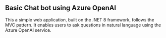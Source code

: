 ## Basic Chat bot using Azure OpenAI
This a simple web application, built on the .NET 8 framework, follows the MVC pattern. It enables users to ask questions in natural language using the Azure OpenAI service.